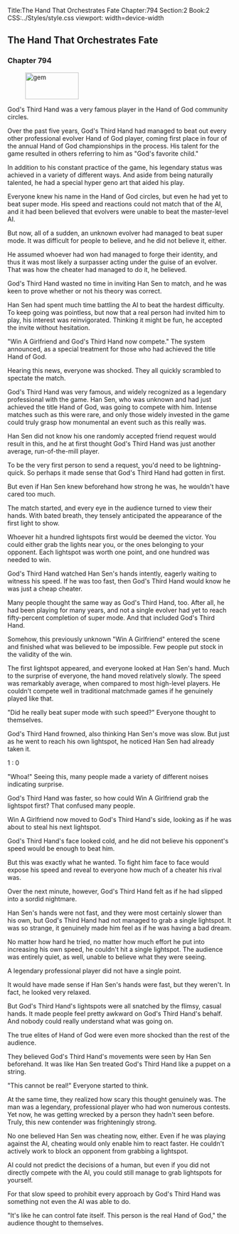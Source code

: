 Title:The Hand That Orchestrates Fate 
Chapter:794 
Section:2 
Book:2 
CSS:../Styles/style.css 
viewport: width=device-width
  
## The Hand That Orchestrates Fate
### Chapter 794 
<figure>
	<img src="../Images/gem.gif" alt="gem" id="gem" width="120" height="60" />
</figure>
  

  
  God's Third Hand was a very famous player in the Hand of God community circles.

Over the past five years, God's Third Hand had managed to beat out every other professional evolver Hand of God player, coming first place in four of the annual Hand of God championships in the process. His talent for the game resulted in others referring to him as "God's favorite child."

In addition to his constant practice of the game, his legendary status was achieved in a variety of different ways. And aside from being naturally talented, he had a special hyper geno art that aided his play.

Everyone knew his name in the Hand of God circles, but even he had yet to beat super mode. His speed and reactions could not match that of the AI, and it had been believed that evolvers were unable to beat the master-level AI.

But now, all of a sudden, an unknown evolver had managed to beat super mode. It was difficult for people to believe, and he did not believe it, either.

He assumed whoever had won had managed to forge their identity, and thus it was most likely a surpasser acting under the guise of an evolver. That was how the cheater had managed to do it, he believed.

God's Third Hand wasted no time in inviting Han Sen to match, and he was keen to prove whether or not his theory was correct.

Han Sen had spent much time battling the AI to beat the hardest difficulty. To keep going was pointless, but now that a real person had invited him to play, his interest was reinvigorated. Thinking it might be fun, he accepted the invite without hesitation.

"Win A Girlfriend and God's Third Hand now compete." The system announced, as a special treatment for those who had achieved the title Hand of God.

Hearing this news, everyone was shocked. They all quickly scrambled to spectate the match.

God's Third Hand was very famous, and widely recognized as a legendary professional with the game. Han Sen, who was unknown and had just achieved the title Hand of God, was going to compete with him. Intense matches such as this were rare, and only those widely invested in the game could truly grasp how monumental an event such as this really was.

Han Sen did not know his one randomly accepted friend request would result in this, and he at first thought God's Third Hand was just another average, run-of-the-mill player.

To be the very first person to send a request, you'd need to be lightning-quick. So perhaps it made sense that God's Third Hand had gotten in first.

But even if Han Sen knew beforehand how strong he was, he wouldn't have cared too much.

The match started, and every eye in the audience turned to view their hands. With bated breath, they tensely anticipated the appearance of the first light to show.

Whoever hit a hundred lightspots first would be deemed the victor. You could either grab the lights near you, or the ones belonging to your opponent. Each lightspot was worth one point, and one hundred was needed to win.

God's Third Hand watched Han Sen's hands intently, eagerly waiting to witness his speed. If he was too fast, then God's Third Hand would know he was just a cheap cheater.

Many people thought the same way as God's Third Hand, too. After all, he had been playing for many years, and not a single evolver had yet to reach fifty-percent completion of super mode. And that included God's Third Hand.

Somehow, this previously unknown "Win A Girlfriend" entered the scene and finished what was believed to be impossible. Few people put stock in the validity of the win.

The first lightspot appeared, and everyone looked at Han Sen's hand. Much to the surprise of everyone, the hand moved relatively slowly. The speed was remarkably average, when compared to most high-level players. He couldn't compete well in traditional matchmade games if he genuinely played like that.

"Did he really beat super mode with such speed?" Everyone thought to themselves.

God's Third Hand frowned, also thinking Han Sen's move was slow. But just as he went to reach his own lightspot, he noticed Han Sen had already taken it.

1 : 0

"Whoa!" Seeing this, many people made a variety of different noises indicating surprise.

God's Third Hand was faster, so how could Win A Girlfriend grab the lightspot first? That confused many people.

Win A Girlfriend now moved to God's Third Hand's side, looking as if he was about to steal his next lightspot.

God's Third Hand's face looked cold, and he did not believe his opponent's speed would be enough to beat him.

But this was exactly what he wanted. To fight him face to face would expose his speed and reveal to everyone how much of a cheater his rival was.

Over the next minute, however, God's Third Hand felt as if he had slipped into a sordid nightmare.

Han Sen's hands were not fast, and they were most certainly slower than his own, but God's Third Hand had not managed to grab a single lightspot. It was so strange, it genuinely made him feel as if he was having a bad dream.

No matter how hard he tried, no matter how much effort he put into increasing his own speed, he couldn't hit a single lightspot. The audience was entirely quiet, as well, unable to believe what they were seeing.

A legendary professional player did not have a single point.

It would have made sense if Han Sen's hands were fast, but they weren't. In fact, he looked very relaxed.

But God's Third Hand's lightspots were all snatched by the flimsy, casual hands. It made people feel pretty awkward on God's Third Hand's behalf. And nobody could really understand what was going on.

The true elites of Hand of God were even more shocked than the rest of the audience.

They believed God's Third Hand's movements were seen by Han Sen beforehand. It was like Han Sen treated God's Third Hand like a puppet on a string.

"This cannot be real!" Everyone started to think.

At the same time, they realized how scary this thought genuinely was. The man was a legendary, professional player who had won numerous contests. Yet now, he was getting wrecked by a person they hadn't seen before. Truly, this new contender was frighteningly strong.

No one believed Han Sen was cheating now, either. Even if he was playing against the AI, cheating would only enable him to react faster. He couldn't actively work to block an opponent from grabbing a lightspot.

AI could not predict the decisions of a human, but even if you did not directly compete with the AI, you could still manage to grab lightspots for yourself.

For that slow speed to prohibit every approach by God's Third Hand was something not even the AI was able to do.

"It's like he can control fate itself. This person is the real Hand of God," the audience thought to themselves.
